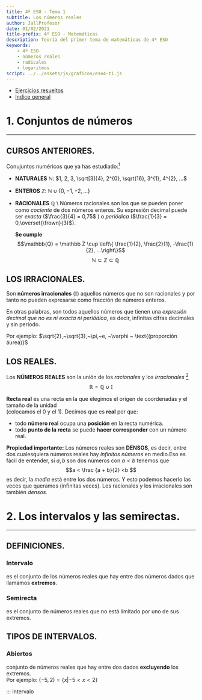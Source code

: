 ```yaml
---
title: 4º ESO - Tema 1
subtitle: Los números reales
author: JallProfesor
date: 01/02/2021
title-prefix: 4º ESO - Matemáticas
description: Teoría del primer tema de matemáticas de 4º ESO
keywords:
    - 4º ESO
    - números reales
    - radicales
    - logaritmos
script: ../../assets/js/graficos/eso4-t1.js
---
```

- [Ejercicios resueltos](./resueltos.html)
- [Indice general](/index.html)
  
# 1. Conjuntos de números
****
## CURSOS ANTERIORES.

Conujuntos numéricos que ya has estudiado:[^nota1]

* **NATURALES** $\mathbb N$: $1, 2, 3, \sqrt[3]{4}, 2^{0}, \sqrt{16}, 3^{1}, 4^{2}, ...$
* **ENTEROS** $\mathbb Z$: $\mathbb N \cup \{0, -1, -2, ...\}$
* **RACIONALES** $\mathbb Q$ \ 
  Números racionales son los que se pueden poner como *cociente* de dos números enteros. Su expresión decimal puede ser *exacta* ($\frac{3}{4} = 0,75$ ) o *periódica* ($\frac{1}{3} = 0,\overset{\frown}{3}$). 

  [^nota1]:
  **Se cumple** \
  $$\mathbb{Q} = \mathbb Z \cup \left\{ \frac{1}{2}, \frac{2}{1}, -\frac{1}{2}, ...\right\}$$ 
  $$\mathbb N \subset \mathbb Z \subset \mathbb Q$$


## LOS IRRACIONALES.

Son **números irracionales** ($\mathbb I$) aquellos números que no son racionales y por tanto no
pueden expresarse como fracción de números enteros. 

En otras palabras, son todos aquellos números que tienen una *expresión decimal que no es ni exacta ni periódica*, es decir, infinitas cifras decimales y sin periodo. 

Por ejemplo: $\sqrt{2},~\sqrt{3},~\pi,~e, ~\varphi ~ \text{(proporción áurea)}$


## LOS REALES.
Los **NÚMEROS REALES** son la unión de los *racionales* y los *irracionales* [^nota2]
$$\mathbb R = \mathbb Q \cup \mathbb I$$ 

**Recta real** 
es una recta en la que elegimos el origen de coordenadas y el tamaño de la unidad\
(colocamos el 0 y el 1). Decimos que es **real** por que:

- todo **número real** ocupa una **posición** en la recta numérica. 
- todo **punto de la recta** se puede **hacer corresponder** con un número real.
  
[^nota2]:
**Propiedad importante:** Los números reales son **DENSOS**, es decir, entre dos cualesquiera números reales hay *infinitos números* en medio.Eso es fácil de entender, si $a, b$ son dos números con $a < b$ tenemos que $$a < \frac {a + b}{2} <b $$ es decir, la *media* está entre los dos números. Y esto podemos hacerlo las veces que queramos (infinitas veces). Los racionales y los irracionales son también *densos*.

# 2. Los intervalos y las semirectas.
****
## DEFINICIONES.

### **Intervalo** 
es el conjunto de los números reales que hay entre dos números dados que llamamos **extremos**.

### **Semirecta** 
es el conjunto de números reales que no está limitado por uno de sus extremos.

## TIPOS DE INTERVALOS.

### **Abiertos** 
    
conjunto de números reales que hay entre dos dados **excluyendo** los extremos. \
    Por ejemplo: $(-5,2) = \{x | -5 < x < 2\}$ 

::: intervalo
<div id="intervalo1" class="jxgbox" style="width:100%; height:100%;"></div>
:::

### **Cerrados **
conjunto de números reales que hay entre dos dados **incluyendo** los extremos. \
    Por ejemplo: $[-5,2] = \{x | -5 \leq x \leq 2\}$ 

::: intervalo
<div id="intervalo2" class="jxgbox" style="width:100%; height:100%;"></div>
:::

### **Semiabiertos**
 conjunto de números reales que hay entre dos dados **incluyendo** sólo uno de los extremos. \
 Por ejemplo: $[-5,2) = \{x | -5 \leq x < 2\}$ 

::: intervalo
<div id="intervalo3" class="jxgbox" style="width:100%; height:100%;"></div>
:::

## SEMIRECTAS.

$(-\infty,a) = \{x | x < a\}$

$(-\infty,a] = \{x | x \leq a\}$

$(a, +\infty) = \{x | x > a\}$

$[a, +\infty) = \{x | x \geq a\}$
